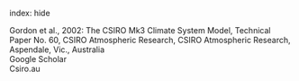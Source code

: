 index: hide

<div class="Citation">

  <div class="Citation-body">
    <div class="Citation-text">Gordon et al., 2002: <span class="Article-bookTitle">The CSIRO Mk3 Climate System Model, Technical Paper No. 60, CSIRO Atmospheric Research, </span>CSIRO Atmospheric Research,  Aspendale, Vic., Australia</div>
    <div class="Citation-links">
      <div class="CitationLink" data-href="https://scholar.google.com/scholar?q=The+CSIRO+Mk3+Climate+System+Model%2C+Technical+Paper+No.+60%2C+CSIRO+Atmospheric+Research">
        <div class="CitationLink-icon CitationLink-Scholar"></div>
        <div class="CitationLink-text">Google Scholar</div>
      </div>
      <div class="CitationLink" data-href="http://www.cmar.csiro.au/eprint/open/gordon_2002a.pdf.">
        <div class="CitationLink-icon CitationLink-Publisher"></div>
        <div class="CitationLink-text">Csiro.au</div>
      </div>
    </div>
  </div>
</div>


<div class="Citation-copy">

</div>